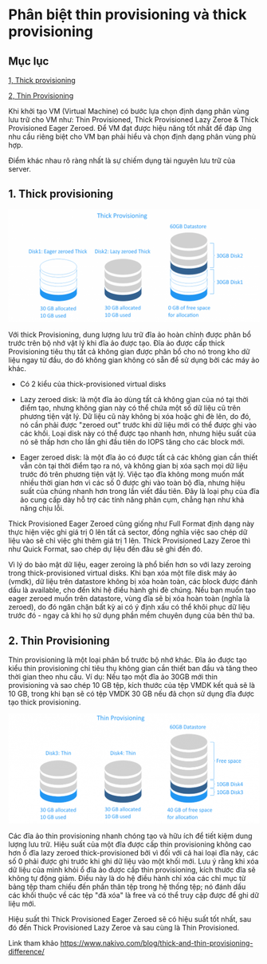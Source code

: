 # Phân biệt thin provisioning và thick provisioning

## Mục lục

[1, Thick provisioning](#thickprovisioning)

[2, Thin Provisioning](#thinprovisioning)

Khi khởi tạo VM (Virtual Machine) có bước lựa chọn định dạng phân vùng lưu trữ cho VM như: Thin Provisioned, Thick Provisioned Lazy Zeroe & Thick Provisioned Eager Zeroed. Để VM đạt được hiệu năng tốt nhất để đáp ứng nhu cầu riêng biệt cho VM bạn phải hiểu và chọn định dạng phân vùng phù hợp.

Điểm khác nhau rõ ràng nhất là sự chiếm dụng tài nguyên lưu trữ của server.

<a name="thickprovisioning"></a>
## 1. Thick provisioning

![](images/thickthinprovision/thick-provisioning.png)

Với thick Provisioning, dung lượng lưu trữ đĩa ảo hoàn chỉnh được phân bổ trước trên bộ nhớ vật lý khi đĩa ảo được tạo.
Đĩa ảo được cấp thick Provisioning tiêu thụ tất cả không gian được phân bổ cho nó trong kho dữ liệu ngay từ đầu, do đó không gian không có sẵn để sử dụng bởi các máy ảo khác.

- Có 2 kiểu của thick-provisioned virtual disks

+ Lazy zeroed disk: là một đĩa ảo dùng tất cả không gian của nó tại thời điểm tạo, nhưng không gian này có thể chứa một số dữ liệu cũ trên phương tiện vật lý. Dữ liệu cũ này không bị xóa hoặc ghi đè lên, do đó, nó cần phải được "zeroed out" trước khi dữ liệu mới có thể được ghi vào các khối. Loại disk này có thể được tạo nhanh hơn, nhưng hiệu suất của nó sẽ thấp hơn cho lần ghi đầu tiên do IOPS tăng cho các block mới.

+ Eager zeroed disk: là một đĩa ảo có được tất cả các không gian cần thiết vẫn còn tại thời điểm tạo ra nó, và không gian bị xóa sạch mọi dữ liệu trước đó trên phương tiện vật lý. Việc tạo đĩa không mong muốn mất nhiều thời gian hơn vì các số 0 được ghi vào toàn bộ đĩa, nhưng hiệu suất của chúng nhanh hơn trong lần viết đầu tiên. Đây là loại phụ của đĩa ảo cung cấp dày hỗ trợ các tính năng phân cụm, chẳng hạn như khả năng chịu lỗi.

Thick Provisioned Eager Zeroed cũng giống như Full Format định dạng này thực hiện việc ghi giá trị 0 lên tất cả sector, đồng nghĩa việc sao chép dữ liệu vào sẽ chỉ việc ghi thêm giá trị 1 lên. 
Thick Provisioned Lazy Zeroe thì như Quick Format, sao chép dự liệu đến đâu sẽ ghi đến đó.

Vì lý do bảo mật dữ liệu, eager zeroing là phổ biến hơn so với lazy zeroing trong thick-provisioned virtual disks. Khi bạn xóa một file disk máy ảo (vmdk), dữ liệu trên datastore không bị xóa hoàn toàn, các block được đánh dấu là available, cho đến khi hệ điều hành ghi đè chúng. Nếu bạn muốn tạo eager zeroed muốn trên datastore, vùng đĩa sẽ bị xóa hoàn toàn (nghĩa là zeroed), do đó ngăn chặn bất kỳ ai có ý định xấu có thể khôi phục dữ liệu trước đó - ngay cả khi họ sử dụng phần mềm chuyên dụng của bên thứ ba.

<a name="thinprovisioning"></a>
## 2. Thin Provisioning

Thin provisioning là một loại phân bổ trước bộ nhớ khác. Đĩa ảo được tạo kiểu thin provisioning chỉ tiêu thụ không gian cần thiết ban đầu và tăng theo thời gian theo nhu cầu.
Ví dụ: Nếu tạo một đĩa ảo 30GB mới thin provisioning và sao chép 10 GB tệp, kích thước của tệp VMDK kết quả sẽ là 10 GB, trong khi bạn sẽ có tệp VMDK 30 GB nếu đã chọn sử dụng đĩa được tạo thick provisioning.

![](images/thickthinprovision/thin-provisioning.png)

Các đĩa ảo thin provisioning nhanh chóng tạo và hữu ích để tiết kiệm dung lượng lưu trữ. Hiệu suất của một đĩa được cấp thin provisioning không cao hơn ổ đĩa lazy zeroed thick-provisioned  bởi vì đối với cả hai loại đĩa này, các số 0 phải được ghi trước khi ghi dữ liệu vào một khối mới. Lưu ý rằng khi xóa dữ liệu của mình khỏi ổ đĩa ảo được cấp thin provisioning, kích thước đĩa sẽ không tự động giảm. Điều này là do hệ điều hành chỉ xóa các chỉ mục từ bảng tệp tham chiếu đến phần thân tệp trong hệ thống tệp; nó đánh dấu các khối thuộc về các tệp "đã xóa" là free và có thể truy cập được để ghi dữ liệu mới. 


Hiệu suất thì Thick Provisioned Eager Zeroed sẽ có hiệu suất tốt nhất, sau đó đến Thick Provisioned Lazy Zeroe và sau cùng là Thin Provisioned.

Link tham khảo
https://www.nakivo.com/blog/thick-and-thin-provisioning-difference/